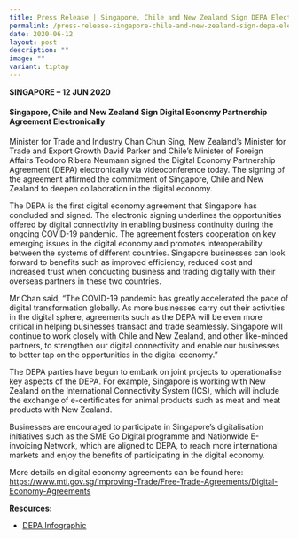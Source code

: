 ```yaml
---
title: Press Release | Singapore, Chile and New Zealand Sign DEPA Electronically
permalink: /press-release-singapore-chile-and-new-zealand-sign-depa-electronically/
date: 2020-06-12
layout: post
description: ""
image: ""
variant: tiptap
---
```

<p><strong>SINGAPORE – 12 JUN 2020</strong>
</p>
<h4>Singapore, Chile and New Zealand Sign Digital Economy Partnership Agreement Electronically</h4>
<p></p>
<p></p>
<p>Minister for Trade and Industry Chan Chun Sing, New Zealand’s Minister
for Trade and Export Growth David Parker and Chile’s Minister of Foreign
Affairs Teodoro Ribera Neumann signed the Digital Economy Partnership Agreement
(DEPA) electronically via videoconference today. The signing of the agreement
affirmed the commitment of Singapore, Chile and New Zealand to deepen collaboration
in the digital economy.</p>
<p>The DEPA is the first digital economy agreement that Singapore has concluded
and signed. The electronic signing underlines the opportunities offered
by digital connectivity in enabling business continuity during the ongoing
COVID-19 pandemic. The agreement fosters cooperation on key emerging issues
in the digital economy and promotes interoperability between the systems
of different countries. Singapore businesses can look forward to benefits
such as improved efficiency, reduced cost and increased trust when conducting
business and trading digitally with their overseas partners in these two
countries.</p>
<p>Mr Chan said, “The COVID-19 pandemic has greatly accelerated the pace
of digital transformation globally. As more businesses carry out their
activities in the digital sphere, agreements such as the DEPA will be even
more critical in helping businesses transact and trade seamlessly. Singapore
will continue to work closely with Chile and New Zealand, and other like-minded
partners, to strengthen our digital connectivity and enable our businesses
to better tap on the opportunities in the digital economy.”</p>
<p>The DEPA parties have begun to embark on joint projects to operationalise
key aspects of the DEPA. For example, Singapore is working with New Zealand
on the International Connectivity System (ICS), which will include the
exchange of e-certificates for animal products such as meat and meat products
with New Zealand.</p>
<p>Businesses are encouraged to participate in Singapore’s digitalisation
initiatives such as the SME Go Digital programme and Nationwide E-invoicing
Network, which are aligned to DEPA, to reach more international markets
and enjoy the benefits of participating in the digital economy.</p>
<p>More details on digital economy agreements can be found here: <a href="https://www.mti.gov.sg/Improving-Trade/Free-Trade-Agreements/Digital-Economy-Agreements" rel="noopener noreferrer nofollow" target="_blank"><u>https://www.mti.gov.sg/Improving-Trade/Free-Trade-Agreements/Digital-Economy-Agreements</u></a>
</p>
<p><strong>Resources:</strong>
</p>
<ul data-tight="true" class="tight">
<li>
<p><a href="https://www.imda.gov.sg/-/media/imda/files/news-and-events/media-room/media-releases/06/depa-signing-infographic.pdf" class="link__pdf" rel="noopener noreferrer nofollow" target="_blank"><u>DEPA Infographic</u></a>
</p>
</li>
</ul>
<p></p>
<p></p>
<p></p>
<p></p>
<p></p>